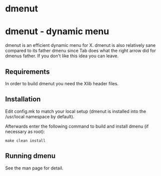 # dmenut


dmenut - dynamic menu
====================
dmenut is an efficient dynamic menu for X.
dmenut is also relatively sane compared to its father dmenu since Tab does what the right arrow did for dmenus father. If you don't like this idea you can leave. 



Requirements
------------
In order to build dmenut you need the Xlib header files.


Installation
------------
Edit config.mk to match your local setup (dmenut is installed into
the /usr/local namespace by default).

Afterwards enter the following command to build and install dmenu
(if necessary as root):

    make clean install


Running dmenu
-------------
See the man page for detail.
